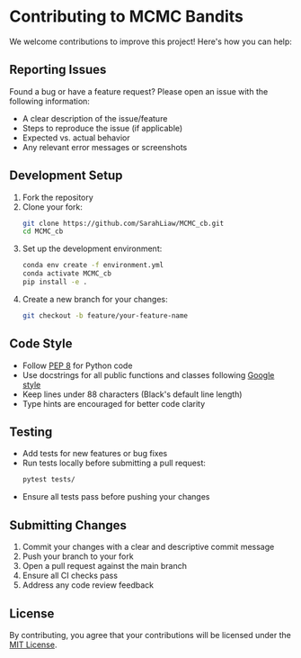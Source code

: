# Contributing to MCMC Bandits

We welcome contributions to improve this project! Here's how you can help:

## Reporting Issues

Found a bug or have a feature request? Please open an issue with the following information:
- A clear description of the issue/feature
- Steps to reproduce the issue (if applicable)
- Expected vs. actual behavior
- Any relevant error messages or screenshots

## Development Setup

1. Fork the repository
2. Clone your fork:
   ```bash
   git clone https://github.com/SarahLiaw/MCMC_cb.git
   cd MCMC_cb
   ```
3. Set up the development environment:
   ```bash
   conda env create -f environment.yml
   conda activate MCMC_cb
   pip install -e .
   ```
4. Create a new branch for your changes:
   ```bash
   git checkout -b feature/your-feature-name
   ```

## Code Style

- Follow [PEP 8](https://www.python.org/dev/peps/pep-0008/) for Python code
- Use docstrings for all public functions and classes following [Google style](https://google.github.io/styleguide/pyguide.html#38-comments-and-docstrings)
- Keep lines under 88 characters (Black's default line length)
- Type hints are encouraged for better code clarity

## Testing

- Add tests for new features or bug fixes
- Run tests locally before submitting a pull request:
  ```bash
  pytest tests/
  ```
- Ensure all tests pass before pushing your changes

## Submitting Changes

1. Commit your changes with a clear and descriptive commit message
2. Push your branch to your fork
3. Open a pull request against the main branch
4. Ensure all CI checks pass
5. Address any code review feedback

## License

By contributing, you agree that your contributions will be licensed under the [MIT License](LICENSE).
